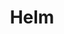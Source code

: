 ---
blog: https://www.helm.sh/blog/
github: kubernetes/helm
logohandle: helmsh
sort: helm
title: Helm
twitter: helmpack
website: https://helm.sh/
---